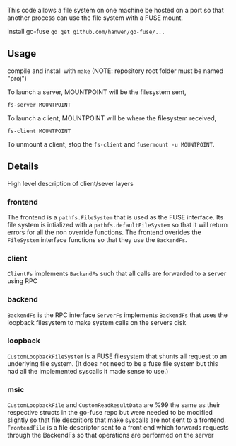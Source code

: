This code allows a file system on one machine be hosted on a port so that another process can use the file system with a FUSE mount.  

install go-fuse `go get github.com/hanwen/go-fuse/...`

## Usage
compile and install with `make` (NOTE: repository root folder must be named "proj")

To launch a server, MOUNTPOINT will be the filesystem sent,
```
fs-server MOUNTPOINT
```

To launch a client, MOUNTPOINT will be where the filesystem received,
```
fs-client MOUNTPOINT
```
To unmount a client, stop the `fs-client` and `fusermount -u MOUNTPOINT`.


## Details 
High level description of client/sever layers

### frontend
The frontend is a `pathfs.FileSystem` that is used as the FUSE interface.  Its file system is intialized with a `pathfs.defaultFileSystem` so that it will return errors for all the non override functions.  The frontend overides the `FileSystem` interface functions so that they use the `BackendFs`. 

### client
`ClientFs` implements `BackendFs` such that all calls are forwarded to a server using RPC

### backend
`BackendFs` is the RPC interface
`ServerFs` implements `BackendFs` that uses the loopback filesystem to make system calls on the servers disk

### loopback
`CustomLoopbackFileSystem` is a FUSE filesystem that shunts all request to an underlying file system. (It does not need to be a fuse file system but this had all the implemented syscalls it made sense to use.)

### msic
`CustomLoopbackFile` and `CustomReadResultData` are %99 the same as their respective structs in the go-fuse repo but were needed to be modified slightly so that file descritiors that make syscalls are not sent to a frontend.  `FrontendFile` is a file descriptor sent to a front end which forwards requests through the BackendFs so that operations are performed on the server 
